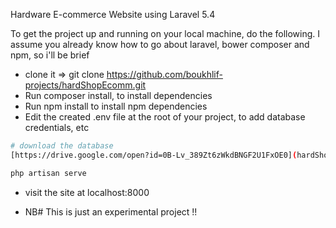 Hardware E-commerce Website using Laravel 5.4

To get the project up and running on your local machine, do the following. I assume you already know how to go about laravel, bower composer and npm, so i'll be brief

- clone it => git clone https://github.com/boukhlif-projects/hardShopEcomm.git
- Run composer install, to install dependencies
- Run npm install to install npm dependencies
- Edit the created .env file at the root of your project, to add database credentials, etc
```bash
# download the database
[https://drive.google.com/open?id=0B-Lv_389Zt6zWkdBNGF2U1FxOE0](hardShopEcomm.sql)
```
```bash
php artisan serve
```
- visit the site at localhost:8000

- NB# This is just an experimental project !!
